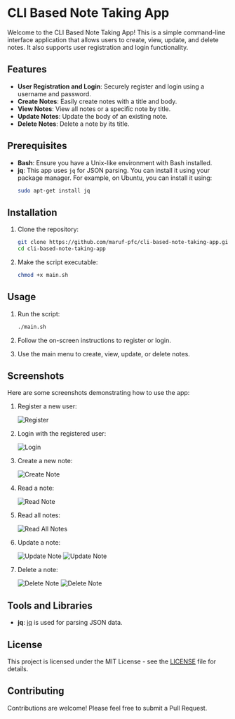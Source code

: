 # CLI Based Note Taking App

Welcome to the CLI Based Note Taking App! This is a simple command-line interface application that allows users to create, view, update, and delete notes. It also supports user registration and login functionality.

## Features

- **User Registration and Login**: Securely register and login using a username and password.
- **Create Notes**: Easily create notes with a title and body.
- **View Notes**: View all notes or a specific note by title.
- **Update Notes**: Update the body of an existing note.
- **Delete Notes**: Delete a note by its title.

## Prerequisites

- **Bash**: Ensure you have a Unix-like environment with Bash installed.
- **jq**: This app uses `jq` for JSON parsing. You can install it using your package manager. For example, on Ubuntu, you can install it using:
  ```bash
  sudo apt-get install jq
  ```

## Installation

1. Clone the repository:

   ```bash
   git clone https://github.com/maruf-pfc/cli-based-note-taking-app.git
   cd cli-based-note-taking-app
   ```

2. Make the script executable:
   ```bash
   chmod +x main.sh
   ```

## Usage

1. Run the script:

   ```bash
   ./main.sh
   ```

2. Follow the on-screen instructions to register or login.

3. Use the main menu to create, view, update, or delete notes.

## Screenshots

Here are some screenshots demonstrating how to use the app:

1. Register a new user:

   ![Register](./screenshots/register.png)

2. Login with the registered user:

   ![Login](./screenshots/login.png)

3. Create a new note:

   ![Create Note](./screenshots/create%20note.png)

4. Read a note:

   ![Read Note](./screenshots/read%20single%20note.png)

5. Read all notes:

   ![Read All Notes](./screenshots/read%20all%20notes.png)

6. Update a note:

   ![Update Note](./screenshots/update%20note%20part%201.png)
   ![Update Note](./screenshots/update%20note%20part%202.png)

7. Delete a note:

   ![Delete Note](./screenshots/delete%20note%20part%201.png)
   ![Delete Note](./screenshots/delete%20note%20part%202.png)

## Tools and Libraries

- **jq**: [jq](https://stedolan.github.io/jq/) is used for parsing JSON data.

## License

This project is licensed under the MIT License - see the [LICENSE](LICENSE) file for details.

## Contributing

Contributions are welcome! Please feel free to submit a Pull Request.
